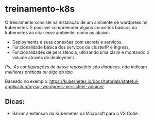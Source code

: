 # treinamento-k8s

O treinamento consiste na instalação de um ambiente de wordpress no kubernetes. É possível compreender alguns conceitos básicos do kubernetes ao criar esse ambiente, como os abaixo:

- Deployments e suas conexões com secrets e serviços.
- Funcionalidade básica dos serviços de clusterIP e Ingress.
- Funcionalidades de persistência, utilizando uma claim e montando o volume através do deployment.

*Ps.: As configurações de desse repositório são didáticas, não indicam melhores práticas ou algo do tipo.*

Baseado no exemplo: https://kubernetes.io/docs/tutorials/stateful-application/mysql-wordpress-persistent-volume/

## Dicas:

- Baixar a extensao do Kubernetes da Microsoft para o VS Code.